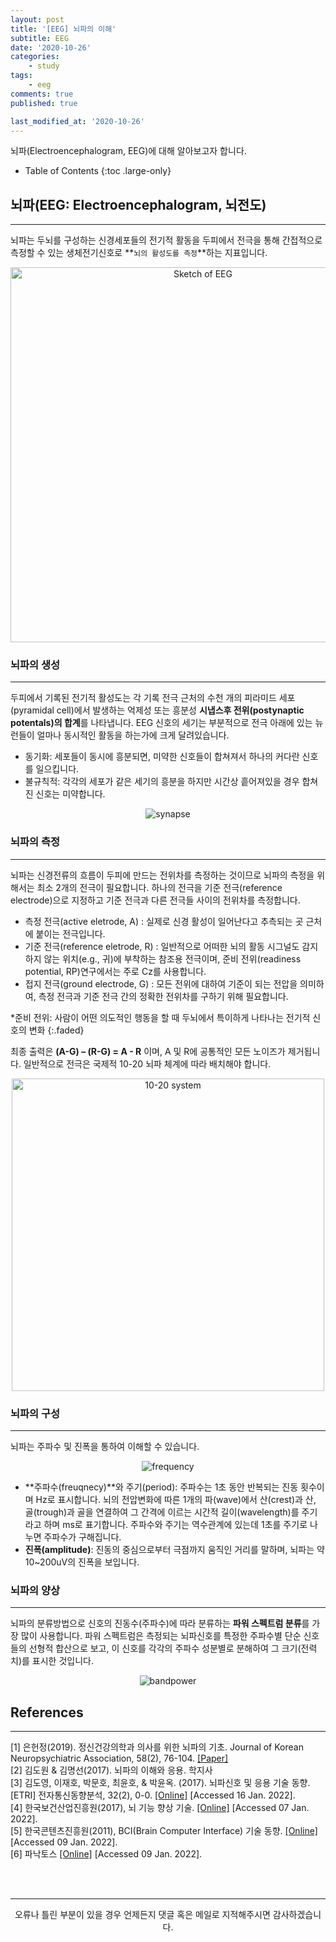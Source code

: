 ```yaml
---
layout: post
title: '[EEG] 뇌파의 이해'
subtitle: EEG
date: '2020-10-26'
categories:
    - study
tags:
    - eeg
comments: true
published: true

last_modified_at: '2020-10-26'
---
```


뇌파(Electroencephalogram, EEG)에 대해 알아보고자 합니다.

- Table of Contents
{:toc .large-only}

## 뇌파(EEG: Electroencephalogram, 뇌전도)

***

뇌파는 두뇌를 구성하는 신경세포들의 전기적 활동을 두피에서 전극을 통해 간접적으로 측정할 수 있는 생체전기신호로 **`뇌의 활성도를 측정`**하는 지표입니다.    

<center><img src="https://github.com/HayoonSong/Images-for-Github-Pages/blob/main/study/eeg/01_understanding_eeg/sketch_of_EEG.png?raw=true" alt="Sketch of EEG" width="600" height="600"></center>


### 뇌파의 생성

***

두피에서 기록된 전기적 활성도는 각 기록 전극 근처의 수천 개의 피라미드 세포(pyramidal cell)에서 발생하는 억제성 또는 흥분성 **시냅스후 전위(postynaptic potentals)의 합계**를 나타냅니다. EEG 신호의 세기는 부분적으로 전극 아래에 있는 뉴런들이 얼마나 동시적인 활동을 하는가에 크게 달려있습니다. 
*   동기화: 세포들이 동시에 흥분되면, 미약한 신호들이 합쳐져서 하나의 커다란 신호를 일으킵니다. 
*   불규칙적: 각각의 세포가 같은 세기의 흥분을 하지만 시간상 흩어져있을 경우 합쳐진 신호는 미약합니다.

<center><img src="https://github.com/HayoonSong/Images-for-Github-Pages/blob/main/study/eeg/01_understanding_eeg/synapse.png?raw=true" alt="synapse"></center>


### 뇌파의 측정

***

뇌파는 신경전류의 흐름이 두피에 만드는 전위차를 측정하는 것이므로 뇌파의 측정을 위해서는 최소 2개의 전극이 필요합니다. 하나의 전극을 기준 전극(reference electrode)으로 지정하고 기준 전극과 다른 전극들 사이의 전위차를 측정합니다.

*   측정 전극(active eletrode, A)
: 실제로 신경 활성이 일어난다고 추측되는 곳 근처에 붙이는 전극입니다.
*   기준 전극(reference eletrode, R)
: 일반적으로 어떠한 뇌의 활동 시그널도 감지하지 않는 위치(e.g., 귀)에 부착하는 참조용 전극이며, 준비 전위(readiness potential, RP)연구에서는 주로 Cz를 사용합니다.
*   접지 전극(ground electrode, G)
: 모든 전위에 대하여 기준이 되는 전압을 의미하여, 측정 전극과 기준 전극 간의 정확한 전위차를 구하기 위해 필요합니다.

*준비 전위: 사람이 어떤 의도적인 행동을 할 때 두뇌에서 특이하게 나타나는 전기적 신호의 변화
{:.faded}

최종 출력은 **(A-G) – (R-G) = A - R** 이며, A 및 R에 공통적인 모든 노이즈가 제거됩니다. 일반적으로 전극은 국제적 10-20 뇌파 체계에 따라 배치해야 합니다.

<center><img src="https://github.com/HayoonSong/Images-for-Github-Pages/blob/main/study/eeg/01_understanding_eeg/International_10-20_system.jpg?raw=true" alt="10-20 system" width="500" height="500"></center>


### 뇌파의 구성

***

뇌파는 주파수 및 진폭을 통하여 이해할 수 있습니다.

<center><img src="https://github.com/HayoonSong/Images-for-Github-Pages/blob/main/study/eeg/01_understanding_eeg/frequency_amplitude.PNG?raw=true" alt="frequency"></center>


*   **주파수(freuqnecy)**와 주기(period): 주파수는 1초 동안 반복되는 진동 횟수이며 Hz로 표시합니다. 뇌의 전압변화에 따른 1개의 파(wave)에서 산(crest)과 산, 골(trough)과 골을 연결하여 그 간격에 이르는 시간적 길이(wavelength)를 주기라고 하며 ms로 표기합니다. 주파수와 주기는 역수관계에 있는데 1초를 주기로 나누면 주파수가 구해집니다.
*   **진폭(amplitude)**: 진동의 중심으로부터 극점까지 움직인 거리를 말하며, 뇌파는 약  10~200uV의 진폭을 보입니다.


### 뇌파의 양상

***

뇌파의 분류방법으로 신호의 진동수(주파수)에 따라 분류하는 **파워 스펙트럼 분류**를 가장 많이 사용합니다. 파워 스펙트럼은 측정되는 뇌파신호를 특정한 주파수별 단순 신호들의 선형적 합산으로 보고, 이 신호를 각각의 주파수 성분별로 분해하여 그 크기(전력치)를 표시한 것입니다.

<center><img src="https://github.com/HayoonSong/Images-for-Github-Pages/blob/main/study/eeg/01_understanding_eeg/bandpower.jpg?raw=true" alt="bandpower"></center>


## References

***

[1] 은헌정(2019). 정신건강의학과 의사를 위한 뇌파의 기초. Journal of Korean Neuropsychiatric Association, 58(2), 76-104. [[Paper]](https://jknpa.org/DOIx.php?id=10.4306/jknpa.2019.58.2.76)   
[2] 김도원 & 김명선(2017). 뇌파의 이해와 응용. 학지사   
[3] 김도영, 이재호, 박문호, 최윤호, & 박윤옥. (2017). 뇌파신호 및 응용 기술 동향. [ETRI] 전자통신동향분석, 32(2), 0-0. [[Online]](https://www.koreascience.or.kr/article/JAKO201752055796148.pdf) [Accessed 16 Jan. 2022].   
[4] 한국보건산업진흥원(2017), 뇌 기능 향상 기술. [[Online]](https://www.khidi.or.kr/board/view?pageNum=1&rowCnt=20&no1=790&linkId=218521&refMenuId=MENU01524&menuId=MENU01521&maxIndex=00002187499998&minIndex=00002093419998&schType=0&schText=&boardStyle=&categoryId=&continent=&country=) [Accessed 07 Jan. 2022].     
[5] 한국콘텐츠진흥원(2011), BCI(Brain Computer Interface) 기술 동향. [[Online]](https://www.kocca.kr/cop/bbs/view/B0000144/1313379.do?statisMenuNo=200900) [Accessed 09 Jan. 2022].   
[6] 파낙토스 [[Online]](https://www.panaxtos.com/m_page.php?ps_pname=pro_eeg) [Accessed 09 Jan. 2022].   

<br>
<br>

***

<center>오류나 틀린 부분이 있을 경우 언제든지 댓글 혹은 메일로 지적해주시면 감사하겠습니다.</center>
